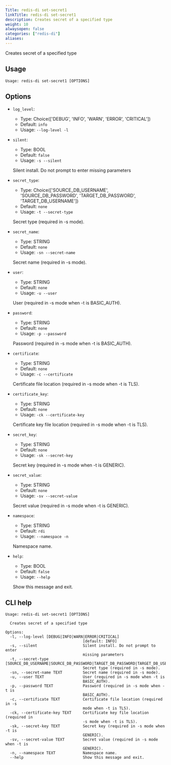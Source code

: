 ```yaml
---
Title: redis-di set-secret1
linkTitle: redis-di set-secret1
description: Creates secret of a specified type
weight: 10
alwaysopen: false
categories: ["redis-di"]
aliases:
---
```


Creates secret of a specified type

## Usage

```
Usage: redis-di set-secret1 [OPTIONS]
```

## Options

- `log_level`:

  - Type: Choice(['DEBUG', 'INFO', 'WARN', 'ERROR', 'CRITICAL'])
  - Default: `info`
  - Usage: `--log-level
-l`

- `silent`:

  - Type: BOOL
  - Default: `false`
  - Usage: `-s
--silent`

  Silent install. Do not prompt to enter missing parameters

- `secret_type`:

  - Type: Choice(['SOURCE_DB_USERNAME', 'SOURCE_DB_PASSWORD', 'TARGET_DB_PASSWORD', 'TARGET_DB_USERNAME'])
  - Default: `none`
  - Usage: `-t
--secret-type`

  Secret type (required in -s mode).

- `secret_name`:

  - Type: STRING
  - Default: `none`
  - Usage: `-sn
--secret-name`

  Secret name (required in -s mode).

- `user`:

  - Type: STRING
  - Default: `none`
  - Usage: `-u
--user`

  User (required in -s mode when -t is BASIC_AUTH).

- `password`:

  - Type: STRING
  - Default: `none`
  - Usage: `-p
--password`

  Password (required in -s mode when -t is BASIC_AUTH).

- `certificate`:

  - Type: STRING
  - Default: `none`
  - Usage: `-c
--certificate`

  Certificate file location (required in -s mode when -t is TLS).

- `certificate_key`:

  - Type: STRING
  - Default: `none`
  - Usage: `-ck
--certificate-key`

  Certificate key file location (required in -s mode when -t is TLS).

- `secret_key`:

  - Type: STRING
  - Default: `none`
  - Usage: `-sk
--secret-key`

  Secret key (required in -s mode when -t is GENERIC).

- `secret_value`:

  - Type: STRING
  - Default: `none`
  - Usage: `-sv
--secret-value`

  Secret value (required in -s mode when -t is GENERIC).

- `namespace`:

  - Type: STRING
  - Default: `rdi`
  - Usage: `--namespace
-n`

  Namespace name.

- `help`:

  - Type: BOOL
  - Default: `false`
  - Usage: `--help`

  Show this message and exit.

## CLI help

```
Usage: redis-di set-secret1 [OPTIONS]

  Creates secret of a specified type

Options:
  -l, --log-level [DEBUG|INFO|WARN|ERROR|CRITICAL]
                                  [default: INFO]
  -s, --silent                    Silent install. Do not prompt to enter
                                  missing parameters
  -t, --secret-type [SOURCE_DB_USERNAME|SOURCE_DB_PASSWORD|TARGET_DB_PASSWORD|TARGET_DB_USERNAME]
                                  Secret type (required in -s mode).
  -sn, --secret-name TEXT         Secret name (required in -s mode).
  -u, --user TEXT                 User (required in -s mode when -t is
                                  BASIC_AUTH).
  -p, --password TEXT             Password (required in -s mode when -t is
                                  BASIC_AUTH).
  -c, --certificate TEXT          Certificate file location (required in -s
                                  mode when -t is TLS).
  -ck, --certificate-key TEXT     Certificate key file location (required in
                                  -s mode when -t is TLS).
  -sk, --secret-key TEXT          Secret key (required in -s mode when -t is
                                  GENERIC).
  -sv, --secret-value TEXT        Secret value (required in -s mode when -t is
                                  GENERIC).
  -n, --namespace TEXT            Namespace name.
  --help                          Show this message and exit.
```
